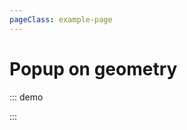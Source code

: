 ```yaml
---
pageClass: example-page
---
```


# Popup on geometry

::: demo
<template>

  <div>
    <l-map
      :zoom="zoom"
      :center="center"
      style="height: 500px; width: 100%"
    >
      <l-tile-layer
        :url="url"
        :attribution="attribution"
      />
      <l-circle
        :lat-lng="circle.center"
        :radius="circle.radius"
      >
        <l-popup content="Circle" />
      </l-circle>
      <l-rectangle
        :bounds="rectangle.bounds"
        :color="rectangle.color"
      >
        <l-popup content="Rectangle" />
      </l-rectangle>
      <l-polygon
        :lat-lngs="polygon.latlngs"
        :color="polygon.color"
      >
        <l-popup content="Polygon" />
      </l-polygon>
      <l-polyline
        :lat-lngs="polyline.latlngs"
        :color="polyline.color"
      >
        <l-popup content="polyline" />
      </l-polyline>
    </l-map>
  </div>
</template>

<script>
import {
  LMap,
  LTileLayer,
  LCircle,
  LRectangle,
  LPolygon,
  LPolyline,
  LPopup,
  LTooltip,
} from "vue2-leaflet";
import { latLng } from "leaflet";

export default {
  name: "PopupGeometryTest",
  components: {
    LMap,
    LTileLayer,
    LCircle,
    LRectangle,
    LPolygon,
    LPolyline,
    LPopup,
    LTooltip,
  },
  data() {
    return {
      zoom: 11,
      center: [47.31322, -1.319482],
      circle: {
        center: latLng(47.41322, -1.0482),
        radius: 4500
      },
      rectangle: {
        bounds: [[47.341456, -1.397133], [47.303901, -1.243813]],
        color: "red"
      },
      polygon: {
        latlngs: [
          [47.2263299, -1.6222],
          [47.21024000000001, -1.6270065],
          [47.1969447, -1.6136169],
          [47.18527929999999, -1.6143036],
          [47.1794457, -1.6098404],
          [47.1775788, -1.5985107],
          [47.1676598, -1.5753365],
          [47.1593731, -1.5521622],
          [47.1593731, -1.5319061],
          [47.1722111, -1.5143967],
          [47.1960115, -1.4841843],
          [47.2095404, -1.4848709],
          [47.2291277, -1.4683914],
          [47.2533687, -1.5116501],
          [47.2577961, -1.5531921],
          [47.26828069, -1.5621185],
          [47.2657179, -1.589241],
          [47.2589612, -1.6204834],
          [47.237287, -1.6266632],
          [47.2263299, -1.6222]
        ],
        color: "#ff00ff"
      },
      polyline: {
        type: "polyline",
        latlngs: [
          [47.334852, -1.509485],
          [47.342596, -1.328731],
          [47.241487, -1.190568],
          [47.234787, -1.358337]
        ],
        color: "green"
      },
      url: 'https://{s}.tile.openstreetmap.org/{z}/{x}/{y}.png',
      attribution:
        '&copy; <a href="http://osm.org/copyright">OpenStreetMap</a> contributors'
    };
  }
};
</script>

:::
